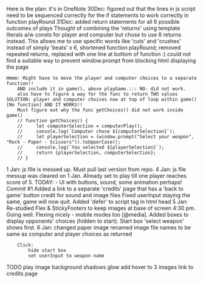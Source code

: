 Here is the plan:
    it's in OneNote
30Dec:
    figured out that the lines in js script need to be sequenced correctly for the if statements to work correctly in function playRound
31Dec: 
    added return statements for all 6 possible outcomes of plays
        Thought of combining the 'returns' using template literals a/w consts for player and computer but chose to use 6 returns instead. This allows me to use specific words like 'cuts' and 'crushes' instead of simply 'beats' x 6,
    shortened function playRound; 
        removed repeated returns, replaced with one line at bottom of function :)
    could not find a suitable way to prevent window.prompt from blocking html displaying the page
    
    Hmmm: Might have to move the player and computer choices to a separate function!! 
        AND include it in game(), above playGame.::: NO- did not work.
        also have to figure a way for the func to return TWO values
    SOLUTION: player and computer choices now at top of loop within game() [No function] AND IT WORKS!!
        Must figure out why the func getChoices() did not work inside game()
        // function getChoices() {
        //     let computerSelection = computerPlay();
        //     console.log(`Computer chose ${computerSelection}`);
        //     let playerSelection = (window.prompt("Select your weapon", "Rock - Paper - Scissors")).toUpperCase();
        //     console.log(`You selected ${playerSelection}`);
        //     return {playerSelection, computerSelection};
        // }
1 Jan:
    js file is messed up. Must pull last version from repo.
4 Jan: js file messup was cleared on 1 Jan. Already set to play till one player reaches score of 5.
    TODAY: - UI with buttons, sound, some animation perhaps!
    Commit #1
        Added a link to a separate 'credits' page that has a 'back to game' button
            credit for sound and image files
        Fixed userInput staying the same, game will now quit.
        Added 'defer' to script tag in html head
5 Jan:
    Re-studied Flex & StickyFooters to keep images at base of screen
    4:30 pm. Going well. Flexing nicely - mobile modes too [@media]. Added boxes to display opponents' choices (hidden to start).
        Start box 'select weapon' shows first.
6 Jan:
        changed paper image
        renamed image file names to be same as computer and player choices as returned

        Click:
            hide start box
            set userInput to weapon name




TODO
    play image background shadows glow
    add hover to 3 images
    link to credits page
            

